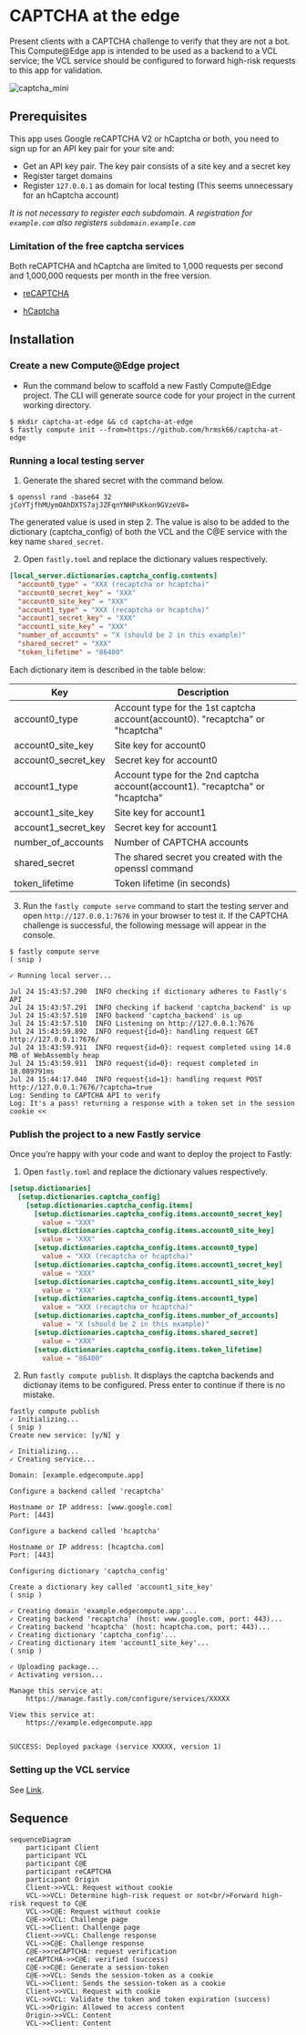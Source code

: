 # CAPTCHA at the edge

Present clients with a CAPTCHA challenge to verify that they are not a bot. This Compute@Edge app is intended to be used as a backend to a VCL service; the VCL service should be configured to forward high-risk requests to this app for validation.

![captcha_mini](https://user-images.githubusercontent.com/30490956/180640532-e10ad0da-b2da-4da3-96d0-37601bb8c654.jpg)

## Prerequisites

This app uses Google reCAPTCHA V2 or hCaptcha or both, you need to sign up for an API key pair for your site and:

- Get an API key pair. The key pair consists of a site key and a secret key
- Register target domains
- Register `127.0.0.1` as domain for local testing (This seems unnecessary for an hCaptcha account)

_It is not necessary to register each subdomain. A registration for `example.com` also registers `subdomain.example.com`_

### Limitation of the free captcha services

Both reCAPTCHA and hCaptcha are limited to 1,000 requests per second and 1,000,000 requests per month in the free version.

- [reCAPTCHA](https://developers.google.com/recaptcha/docs/faq#are-there-any-qps-or-daily-limits-on-my-use-of-recaptcha)

- [hCaptcha](https://www.hcaptcha.com/terms)

## Installation

### Create a new Compute@Edge project

- Run the command below to scaffold a new Fastly Compute@Edge project. The CLI will generate source code for your project in the current working directory.

```
$ mkdir captcha-at-edge && cd captcha-at-edge
$ fastly compute init --from=https://github.com/hrmsk66/captcha-at-edge
```

### Running a local testing server

1. Generate the shared secret with the command below.

```
$ openssl rand -base64 32
jCoYTjfhMUymOAhDXTS7ajJZFqnYNHPsKkon9GVzeV8=
```

The generated value is used in step 2. The value is also to be added to the dictionary (captcha_config) of both the VCL and the C@E service with the key name `shared_secret`.

2. Open `fastly.toml` and replace the dictionary values respectively.

```toml
[local_server.dictionaries.captcha_config.contents]
  "account0_type" = "XXX (recaptcha or hcaptcha)"
  "account0_secret_key" = "XXX"
  "account0_site_key" = "XXX"
  "account1_type" = "XXX (recaptcha or hcaptcha)"
  "account1_secret_key" = "XXX"
  "account1_site_key" = "XXX"
  "number_of_accounts" = "X (should be 2 in this example)"
  "shared_secret" = "XXX"
  "token_lifetime" = "86400"
```

Each dictionary item is described in the table below:

| Key                 | Description                                                                   |
| ------------------- | ----------------------------------------------------------------------------- |
| account0_type       | Account type for the 1st captcha account(account0). "recaptcha" or "hcaptcha" |
| account0_site_key   | Site key for account0                                                         |
| account0_secret_key | Secret key for account0                                                       |
| account1_type       | Account type for the 2nd captcha account(account1). "recaptcha" or "hcaptcha" |
| account1_site_key   | Site key for account1                                                         |
| account1_secret_key | Secret key for account1                                                       |
| number_of_accounts  | Number of CAPTCHA accounts                                                    |
| shared_secret       | The shared secret you created with the openssl command                        |
| token_lifetime      | Token lifetime (in seconds)                                                   |

3. Run the `fastly compute serve` command to start the testing server and open `http://127.0.0.1:7676` in your browser to test it. If the CAPTCHA challenge is successful, the following message will appear in the console.

```
$ fastly compute serve
( snip )

✓ Running local server...

Jul 24 15:43:57.290  INFO checking if dictionary adheres to Fastly's API
Jul 24 15:43:57.291  INFO checking if backend 'captcha_backend' is up
Jul 24 15:43:57.510  INFO backend 'captcha_backend' is up
Jul 24 15:43:57.510  INFO Listening on http://127.0.0.1:7676
Jul 24 15:43:59.892  INFO request{id=0}: handling request GET http://127.0.0.1:7676/
Jul 24 15:43:59.911  INFO request{id=0}: request completed using 14.8 MB of WebAssembly heap
Jul 24 15:43:59.911  INFO request{id=0}: request completed in 18.089791ms
Jul 24 15:44:17.040  INFO request{id=1}: handling request POST http://127.0.0.1:7676/?captcha=true
Log: Sending to CAPTCHA API to verify
Log: It's a pass! returning a response with a token set in the session cookie <<
```

### Publish the project to a new Fastly service

Once you’re happy with your code and want to deploy the project to Fastly:

1. Open `fastly.toml` and replace the dictionary values respectively.

```toml
[setup.dictionaries]
  [setup.dictionaries.captcha_config]
    [setup.dictionaries.captcha_config.items]
      [setup.dictionaries.captcha_config.items.account0_secret_key]
        value = "XXX"
      [setup.dictionaries.captcha_config.items.account0_site_key]
        value = "XXX"
      [setup.dictionaries.captcha_config.items.account0_type]
        value = "XXX (recaptcha or hcaptcha)"
      [setup.dictionaries.captcha_config.items.account1_secret_key]
        value = "XXX"
      [setup.dictionaries.captcha_config.items.account1_site_key]
        value = "XXX"
      [setup.dictionaries.captcha_config.items.account1_type]
        value = "XXX (recaptcha or hcaptcha)"
      [setup.dictionaries.captcha_config.items.number_of_accounts]
        value = "X (should be 2 in this example)"
      [setup.dictionaries.captcha_config.items.shared_secret]
        value = "XXX"
      [setup.dictionaries.captcha_config.items.token_lifetime]
        value = "86400"
```

2. Run `fastly compute publish`. It displays the captcha backends and dictionay items to be configured. Press enter to continue if there is no mistake.

```
fastly compute publish
✓ Initializing...
( snip )
Create new service: [y/N] y

✓ Initializing...
✓ Creating service...

Domain: [example.edgecompute.app]

Configure a backend called 'recaptcha'

Hostname or IP address: [www.google.com]
Port: [443]

Configure a backend called 'hcaptcha'

Hostname or IP address: [hcaptcha.com]
Port: [443]

Configuring dictionary 'captcha_config'

Create a dictionary key called 'account1_site_key'
( snip )

✓ Creating domain 'example.edgecompute.app'...
✓ Creating backend 'recaptcha' (host: www.google.com, port: 443)...
✓ Creating backend 'hcaptcha' (host: hcaptcha.com, port: 443)...
✓ Creating dictionary 'captcha_config'...
✓ Creating dictionary item 'account1_site_key'...
( snip )

✓ Uploading package...
✓ Activating version...

Manage this service at:
	https://manage.fastly.com/configure/services/XXXXX

View this service at:
	https://example.edgecompute.app


SUCCESS: Deployed package (service XXXXX, version 1)
```

### Setting up the VCL service

See [Link](https://github.com/hrmsk66/captcha-at-edge/blob/main/README_vcl_service.md).

## Sequence

```mermaid
sequenceDiagram
    participant Client
    participant VCL
    participant C@E
    participant reCAPTCHA
    participant Origin
    Client->>VCL: Request without cookie
    VCL->>VCL: Determine high-risk request or not<br/>Forward high-risk request to C@E
    VCL->>C@E: Request without cookie
    C@E->>VCL: Challenge page
    VCL->>Client: Challenge page
    Client->>VCL: Challenge response
    VCL->>C@E: Challenge response
    C@E->>reCAPTCHA: request verification
    reCAPTCHA->>C@E: verified (success)
    C@E->>C@E: Generate a session-token
    C@E->>VCL: Sends the session-token as a cookie
    VCL->>Client: Sends the session-token as a cookie
    Client->>VCL: Request with cookie
    VCL->>VCL: Validate the token and token expiration (success)
    VCL->>Origin: Allowed to access content
    Origin->>VCL: Content
    VCL->>Client: Content
```
